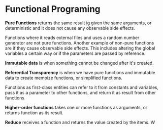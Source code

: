   # Functional Programing

**Pure Functions** returns the same result ig given the same arguments, or deterministic and it does not cause any observable side effects.

Functions where it reads external files and uses a random number generator are not pure functions. Another example of non-pure functions are if they cause observable side effects. This includes altering the global variables a certain way or if the parameters are passed by reference. 

**Immutable data** is when something cannot be changed after it's created.

**Referential Transparency** is when we have pure functions and immutable data to create memoize functions, or simplified functions.

Functions as first-class entities can refer to it from constants and variables, pass it as a parameter to other functions, and return it as result from other functions.

**Higher-order functions** takes one or more functions as arguments, or returns function as its result.

**Reduce** receives a function and returns the value created by the items. W